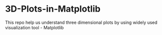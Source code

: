 # 3D-Plots-in-Matplotlib
This repo help us understand three dimensional plots by using widely used visualization tool - Matplotlib
